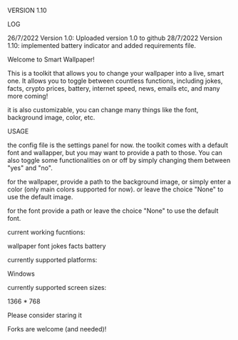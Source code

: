 VERSION 1.10

LOG

26/7/2022 Version 1.0: Uploaded version 1.0 to github
28/7/2022 Version 1.10: implemented battery indicator and added requirements file. 



Welcome to Smart Wallpaper! 


This is a toolkit that allows you to change your wallpaper  into a live, smart one. It allows you to toggle between countless functions, including jokes, facts, crypto prices, battery, internet speed, news, emails etc, and many more coming!

it is also customizable, you can change many things like the font, background image, color, etc.


USAGE

the config file is the settings panel for now.
the toolkit comes with a default font and wallapper, but you may want to provide a path to those. You can also toggle some functionalities on or off by simply changing them between "yes" and "no".

for the wallpaper, provide a path to the background image, or simply enter a color (only main colors supported for now). or leave the choice "None" to use the default image.

for the font provide a path or leave the choice "None" to use the default font.



current working fucntions:

wallpaper
font
jokes
facts
battery

currently supported platforms:

Windows


currently supported screen sizes:

1366 * 768


Please consider staring it

Forks are welcome (and needed)! 
